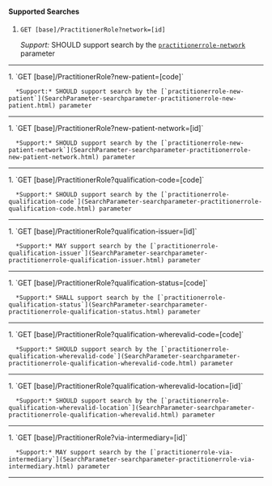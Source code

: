 #### Supported Searches

1. `GET [base]/PractitionerRole?network=[id]`

      *Support:* SHOULD support search by the [`practitionerrole-network`](SearchParameter-searchparameter-practitionerrole-network.html) parameter
<hr />
1. `GET [base]/PractitionerRole?new-patient=[code]`

      *Support:* SHOULD support search by the [`practitionerrole-new-patient`](SearchParameter-searchparameter-practitionerrole-new-patient.html) parameter
<hr />
1. `GET [base]/PractitionerRole?new-patient-network=[id]`

      *Support:* SHOULD support search by the [`practitionerrole-new-patient-network`](SearchParameter-searchparameter-practitionerrole-new-patient-network.html) parameter
<hr />
1. `GET [base]/PractitionerRole?qualification-code=[code]`

      *Support:* SHOULD support search by the [`practitionerrole-qualification-code`](SearchParameter-searchparameter-practitionerrole-qualification-code.html) parameter
<hr />
1. `GET [base]/PractitionerRole?qualification-issuer=[id]`

      *Support:* MAY support search by the [`practitionerrole-qualification-issuer`](SearchParameter-searchparameter-practitionerrole-qualification-issuer.html) parameter
<hr />
1. `GET [base]/PractitionerRole?qualification-status=[code]`

      *Support:* SHALL support search by the [`practitionerrole-qualification-status`](SearchParameter-searchparameter-practitionerrole-qualification-status.html) parameter
<hr />
1. `GET [base]/PractitionerRole?qualification-wherevalid-code=[code]`

      *Support:* SHOULD support search by the [`practitionerrole-qualification-wherevalid-code`](SearchParameter-searchparameter-practitionerrole-qualification-wherevalid-code.html) parameter
<hr />
1. `GET [base]/PractitionerRole?qualification-wherevalid-location=[id]`

      *Support:* SHOULD support search by the [`practitionerrole-qualification-wherevalid-location`](SearchParameter-searchparameter-practitionerrole-qualification-wherevalid.html) parameter
<hr />
1. `GET [base]/PractitionerRole?via-intermediary=[id]`

      *Support:* MAY support search by the [`practitionerrole-via-intermediary`](SearchParameter-searchparameter-practitionerrole-via-intermediary.html) parameter
<hr />